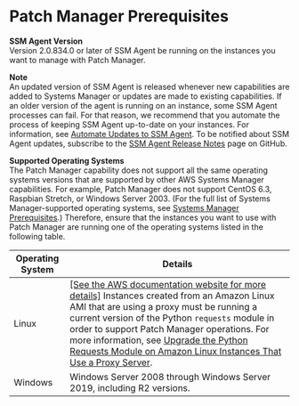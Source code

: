 # Patch Manager Prerequisites<a name="patch-manager-prerequisites"></a>

**SSM Agent Version**  
Version 2\.0\.834\.0 or later of SSM Agent be running on the instances you want to manage with Patch Manager\.

**Note**  
An updated version of SSM Agent is released whenever new capabilities are added to Systems Manager or updates are made to existing capabilities\. If an older version of the agent is running on an instance, some SSM Agent processes can fail\. For that reason, we recommend that you automate the process of keeping SSM Agent up\-to\-date on your instances\. For information, see [Automate Updates to SSM Agent](ssm-agent-automatic-updates.md)\. To be notified about SSM Agent updates, subscribe to the [SSM Agent Release Notes](https://github.com/aws/amazon-ssm-agent/blob/master/RELEASENOTES.md) page on GitHub\.

**Supported Operating Systems**  
The Patch Manager capability does not support all the same operating systems versions that are supported by other AWS Systems Manager capabilities\. For example, Patch Manager does not support CentOS 6\.3, Raspbian Stretch, or Windows Server 2003\. \(For the full list of Systems Manager\-supported operating systems, see [Systems Manager Prerequisites](systems-manager-prereqs.md)\.\) Therefore, ensure that the instances you want to use with Patch Manager are running one of the operating systems listed in the following table\.


| Operating System | Details | 
| --- | --- | 
|  Linux  | [\[See the AWS documentation website for more details\]](http://docs.aws.amazon.com/systems-manager/latest/userguide/patch-manager-prerequisites.html) Instances created from an Amazon Linux AMI that are using a proxy must be running a current version of the Python `requests` module in order to support Patch Manager operations\. For more information, see [Upgrade the Python Requests Module on Amazon Linux Instances That Use a Proxy Server](sysman-proxy-with-ssm-agent-al-python-requests.md)\.  | 
|  Windows  |  Windows Server 2008 through Windows Server 2019, including R2 versions\.  | 